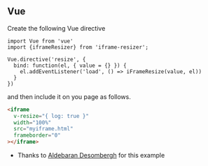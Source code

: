 ## Vue

Create the following Vue directive

```
import Vue from 'vue'
import {iframeResizer} from 'iframe-resizer';

Vue.directive('resize', {
  bind: function(el, { value = {} }) {
    el.addEventListener('load', () => iFrameResize(value, el))
  }
})
```
and then include it on you page as follows.

```html
<iframe
  v-resize="{ log: true }"
  width="100%"
  src="myiframe.html"
  frameborder="0"
></iframe>
```

- Thanks to [Aldebaran Desombergh](https://github.com/davidjbradshaw/iframe-resizer/issues/513#issuecomment-538333854) for this example
